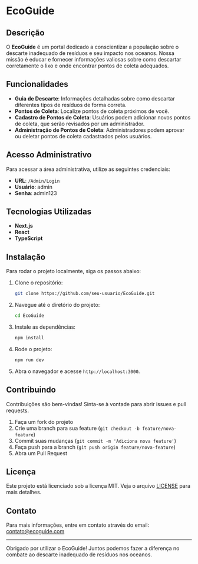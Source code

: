 # EcoGuide

## Descrição

O **EcoGuide** é um portal dedicado a conscientizar a população sobre o descarte inadequado de resíduos e seu impacto nos oceanos. Nossa missão é educar e fornecer informações valiosas sobre como descartar corretamente o lixo e onde encontrar pontos de coleta adequados.

## Funcionalidades

- **Guia de Descarte**: Informações detalhadas sobre como descartar diferentes tipos de resíduos de forma correta.
- **Pontos de Coleta**: Localize pontos de coleta próximos de você.
- **Cadastro de Pontos de Coleta**: Usuários podem adicionar novos pontos de coleta, que serão revisados por um administrador.
- **Administração de Pontos de Coleta**: Administradores podem aprovar ou deletar pontos de coleta cadastrados pelos usuários.

## Acesso Administrativo

Para acessar a área administrativa, utilize as seguintes credenciais:

- **URL**: `/Admin/Login`
- **Usuário**: admin
- **Senha**: admin123

## Tecnologias Utilizadas

- **Next.js**
- **React**
- **TypeScript**

## Instalação

Para rodar o projeto localmente, siga os passos abaixo:

1. Clone o repositório:
    ```bash
    git clone https://github.com/seu-usuario/EcoGuide.git
    ```

2. Navegue até o diretório do projeto:
    ```bash
    cd EcoGuide
    ```

3. Instale as dependências:
    ```bash
    npm install
    ```

4. Rode o projeto:
    ```bash
    npm run dev
    ```

5. Abra o navegador e acesse `http://localhost:3000`.

## Contribuindo

Contribuições são bem-vindas! Sinta-se à vontade para abrir issues e pull requests.

1. Faça um fork do projeto
2. Crie uma branch para sua feature (`git checkout -b feature/nova-feature`)
3. Commit suas mudanças (`git commit -m 'Adiciona nova feature'`)
4. Faça push para a branch (`git push origin feature/nova-feature`)
5. Abra um Pull Request

## Licença

Este projeto está licenciado sob a licença MIT. Veja o arquivo [LICENSE](LICENSE) para mais detalhes.

## Contato

Para mais informações, entre em contato através do email: contato@ecoguide.com

---

Obrigado por utilizar o EcoGuide! Juntos podemos fazer a diferença no combate ao descarte inadequado de resíduos nos oceanos.
